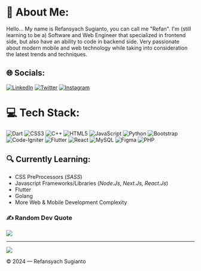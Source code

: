 <!--
**AuroraLeafa/AuroraLeafa** is a ✨ _special_ ✨ repository because its `README.md` (this file) appears on your GitHub profile.

<div align="left">
  <img height="180em" src="https://github-readme-stats.vercel.app/api?username=AuroraLeafa&show_icons=true&theme=tokyonight" alt="Refansyach's GitHub stats">
  <img height="180em" src="https://github-readme-stats.vercel.app/api/top-langs/?username=AuroraLeafa&layout=compact&theme=tokyonight" />
  <br><br>
</div>
-->

# 💫 About Me:
Hello... My name is Refansyach Sugianto, you can call me "Refan". I'm (still learning to be a) Software and Web Engineer that specialized in frontend side, but also have an ability to code in backend side. Very passionate about modern mobile and web technology while taking into consideration the latest trends and techniques.
 
## 🌐 Socials:
[![LinkedIn](https://img.shields.io/badge/LinkedIn-0077B5?style=for-the-badge&logo=linkedin&logoColor=white)](https://linkedin.com/in/Refansyach) [![Twitter](https://img.shields.io/badge/Twitter-1DA1F2?style=for-the-badge&logo=twitter&logoColor=white)](https://twitter.com/AuroraLeafa) [![Instagram](https://img.shields.io/badge/Instagram-E4405F?style=for-the-badge&logo=instagram&logoColor=white)](https://instagram.com/Auror4.Leafa)
 
# 💻 Tech Stack:
![Dart](https://img.shields.io/badge/dart-%230175C2.svg?style=for-the-badge&logo=dart&logoColor=white) ![CSS3](https://img.shields.io/badge/css3-%231572B6.svg?style=for-the-badge&logo=css3&logoColor=white) ![C++](https://img.shields.io/badge/c++-%2300599C.svg?style=for-the-badge&logo=c%2B%2B&logoColor=white) ![HTML5](https://img.shields.io/badge/html5-%23E34F26.svg?style=for-the-badge&logo=html5&logoColor=white) ![JavaScript](https://img.shields.io/badge/javascript-%23323330.svg?style=for-the-badge&logo=javascript&logoColor=%23F7DF1E) ![Python](https://img.shields.io/badge/python-3670A0?style=for-the-badge&logo=python&logoColor=ffdd54) ![Bootstrap](https://img.shields.io/badge/bootstrap-%23563D7C.svg?style=for-the-badge&logo=bootstrap&logoColor=white) ![Code-Igniter](https://img.shields.io/badge/CodeIgniter-%23EF4223.svg?style=for-the-badge&logo=codeIgniter&logoColor=white) ![Flutter](https://img.shields.io/badge/Flutter-%2302569B.svg?style=for-the-badge&logo=Flutter&logoColor=white) ![React](https://img.shields.io/badge/react-%2320232a.svg?style=for-the-badge&logo=react&logoColor=%2361DAFB) ![MySQL](https://img.shields.io/badge/mysql-%2300f.svg?style=for-the-badge&logo=mysql&logoColor=white) 	![Figma](https://img.shields.io/badge/figma-%23F24E1E.svg?style=for-the-badge&logo=figma&logoColor=white) ![PHP](https://img.shields.io/badge/php-%23777BB4.svg?style=for-the-badge&logo=php&logoColor=white)

## 🔍 Currently Learning:
- CSS PreProcessors (*SASS*)
- Javascript Frameworks/Libraries (*Node.Js, Next.Js, React.Js*)
- Flutter
- Golang
- More Web & Mobile Development Complexity

<!--
# 📊 GitHub Stats:
![](https://github-readme-stats.vercel.app/api?username=AuroraLeafa&theme=dark&hide_border=false&include_all_commits=false&count_private=true)<br/>
![](https://github-readme-streak-stats.herokuapp.com/?user=AuroraLeafa&theme=dark&hide_border=false)<br/>
![](https://github-readme-stats.vercel.app/api/top-langs/?username=AuroraLeafa&theme=dark&hide_border=false&include_all_commits=false&count_private=true&layout=compact)
-->
 
### ✍️ Random Dev Quote
![](https://quotes-github-readme.vercel.app/api?type=horizontal&theme=radical)
 
---
[![](https://visitcount.itsvg.in/api?id=AuroraLeafa&icon=0&color=0)](https://visitcount.itsvg.in)
 
<!-- Proudly created with GPRM ( https://gprm.itsvg.in ) -->

© 2024 — Refansyach Sugianto
